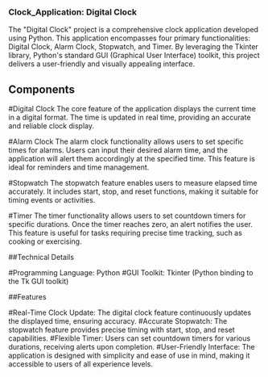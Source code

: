 ### Clock_Application: Digital Clock

The "Digital Clock" project is a comprehensive clock application developed using Python. This application encompasses four primary functionalities: Digital Clock, Alarm Clock, Stopwatch, and Timer. By leveraging the Tkinter library, Python's standard GUI (Graphical User Interface) toolkit, this project delivers a user-friendly and visually appealing interface.

## Components

#Digital Clock
The core feature of the application displays the current time in a digital format. The time is updated in real time, providing an accurate and reliable clock display.

#Alarm Clock
The alarm clock functionality allows users to set specific times for alarms. Users can input their desired alarm time, and the application will alert them accordingly at the specified time. This feature is ideal for reminders and time management.

#Stopwatch
The stopwatch feature enables users to measure elapsed time accurately. It includes start, stop, and reset functions, making it suitable for timing events or activities.

#Timer
The timer functionality allows users to set countdown timers for specific durations. Once the timer reaches zero, an alert notifies the user. This feature is useful for tasks requiring precise time tracking, such as cooking or exercising.

##Technical Details

#Programming Language: Python
#GUI Toolkit: Tkinter (Python binding to the Tk GUI toolkit)

##Features

#Real-Time Clock Update: The digital clock feature continuously updates the displayed time, ensuring accuracy.
#Accurate Stopwatch: The stopwatch feature provides precise timing with start, stop, and reset capabilities.
#Flexible Timer: Users can set countdown timers for various durations, receiving alerts upon completion.
#User-Friendly Interface: The application is designed with simplicity and ease of use in mind, making it accessible to users of all experience levels.
